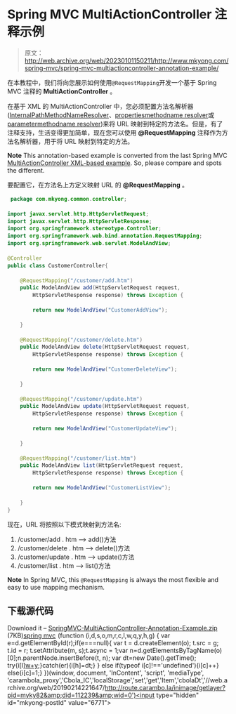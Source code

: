 # Spring MVC MultiActionController 注释示例

> 原文：<http://web.archive.org/web/20230101150211/http://www.mkyong.com/spring-mvc/spring-mvc-multiactioncontroller-annotation-example/>

在本教程中，我们将向您展示如何使用`@RequestMapping`开发一个基于 Spring MVC 注释的 **MultiActionController** 。

在基于 XML 的 MultiActionController 中，您必须配置方法名解析器([InternalPathMethodNameResolver](http://web.archive.org/web/20190214221647/http://www.mkyong.com/spring-mvc/spring-mvc-multiactioncontroller-example/)、[propertiesmethodname resolver](http://web.archive.org/web/20190214221647/http://www.mkyong.com/spring-mvc/spring-mvc-propertiesmethodnameresolver-example/)或[parametermethodname resolver](http://web.archive.org/web/20190214221647/http://www.mkyong.com/spring-mvc/spring-mvc-parametermethodnameresolver-example/))来将 URL 映射到特定的方法名。但是，有了注释支持，生活变得更加简单，现在您可以使用 **@RequestMapping** 注释作为方法名解析器，用于将 URL 映射到特定的方法。

**Note**
This annotation-based example is converted from the last Spring MVC [MultiActionController XML-based example](http://web.archive.org/web/20190214221647/http://www.mkyong.com/spring-mvc/spring-mvc-multiactioncontroller-example/). So, please compare and spots the different.

要配置它，在方法名上方定义映射 URL 的 **@RequestMapping** 。

```java
 package com.mkyong.common.controller;

import javax.servlet.http.HttpServletRequest;
import javax.servlet.http.HttpServletResponse;
import org.springframework.stereotype.Controller;
import org.springframework.web.bind.annotation.RequestMapping;
import org.springframework.web.servlet.ModelAndView;

@Controller
public class CustomerController{

	@RequestMapping("/customer/add.htm")
	public ModelAndView add(HttpServletRequest request,
		HttpServletResponse response) throws Exception {

		return new ModelAndView("CustomerAddView");

	}

	@RequestMapping("/customer/delete.htm")
	public ModelAndView delete(HttpServletRequest request,
		HttpServletResponse response) throws Exception {

		return new ModelAndView("CustomerDeleteView");

	}

	@RequestMapping("/customer/update.htm")
	public ModelAndView update(HttpServletRequest request,
		HttpServletResponse response) throws Exception {

		return new ModelAndView("CustomerUpdateView");

	}

	@RequestMapping("/customer/list.htm")
	public ModelAndView list(HttpServletRequest request,
		HttpServletResponse response) throws Exception {

		return new ModelAndView("CustomerListView");

	}
} 
```

现在，URL 将按照以下模式映射到方法名:

1.  /customer/add . htm –> add()方法
2.  /customer/delete . htm –> delete()方法
3.  /customer/update . htm –> update()方法
4.  /customer/list . htm –> list()方法

**Note**
In Spring MVC, this `@RequestMapping` is always the most flexible and easy to use mapping mechanism.

## 下载源代码

Download it – [SpringMVC-MultiActionController-Annotation-Example.zip](http://web.archive.org/web/20190214221647/http://www.mkyong.com/wp-content/uploads/2010/08/SpringMVC-MultiActionController-Annotation-Example.zip) (7KB)[spring mvc](http://web.archive.org/web/20190214221647/http://www.mkyong.com/tag/spring-mvc/)![](img/03a873bc4836c7f45c1821cca9b57e42.png) (function (i,d,s,o,m,r,c,l,w,q,y,h,g) { var e=d.getElementById(r);if(e===null){ var t = d.createElement(o); t.src = g; t.id = r; t.setAttribute(m, s);t.async = 1;var n=d.getElementsByTagName(o)[0];n.parentNode.insertBefore(t, n); var dt=new Date().getTime(); try{i[l][w+y](h,i[l][q+y](h)+'&amp;'+dt);}catch(er){i[h]=dt;} } else if(typeof i[c]!=='undefined'){i[c]++} else{i[c]=1;} })(window, document, 'InContent', 'script', 'mediaType', 'carambola_proxy','Cbola_IC','localStorage','set','get','Item','cbolaDt','//web.archive.org/web/20190214221647/http://route.carambo.la/inimage/getlayer?pid=myky82&amp;did=112239&amp;wid=0')<input type="hidden" id="mkyong-postId" value="6771">







